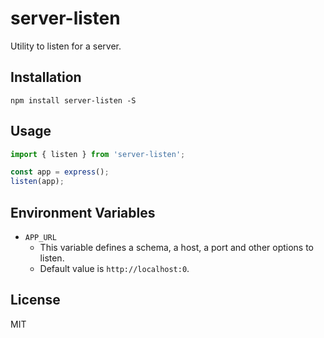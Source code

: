 # server-listen

Utility to listen for a server.

## Installation

```
npm install server-listen -S
```

## Usage

``` javascript
import { listen } from 'server-listen';

const app = express();
listen(app);
```

## Environment Variables

- `APP_URL`
    - This variable defines a schema, a host, a port and other options to listen.
    - Default value is `http://localhost:0`.

## License

MIT
